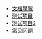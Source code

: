 <!-- _navbar.md -->

* [文档导航](/README.md)
* [测试项目](/test-project/home.md)
* [测试项目2](/test-project2/home.md)
* [常见问题](/questions/test1.md)